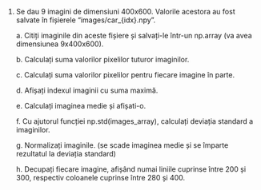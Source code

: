 1. Se dau 9 imagini de dimensiuni 400x600. Valorile acestora au fost
   salvate în fișierele “images/car_{idx}.npy”.
 
   a. Citiți imaginile din aceste fișiere și salvați-le într-un np.array (va avea
      dimensiunea 9x400x600).
      
   b. Calculați suma valorilor pixelilor tuturor imaginilor.
   
   c. Calculați suma valorilor pixelilor pentru fiecare imagine în parte.
   
   d. Afișați indexul imaginii cu suma maximă.
   
   e. Calculați imaginea medie și afișati-o.
   
   f. Cu ajutorul funcției np.std(images_array), calculați deviația standard a
      imaginilor.
      
   g. Normalizați imaginile. (se scade imaginea medie și se împarte rezultatul la
      deviația standard)
      
   h. Decupați fiecare imagine, afișând numai liniile cuprinse între 200 și 300,
      respectiv coloanele cuprinse între 280 și 400.
